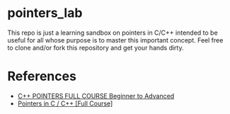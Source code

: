 # pointers_lab

This repo is just a learning sandbox on pointers in C/C++ intended to be useful for all whose purpose is to master this important concept. Feel free to clone and/or fork this repository and get your hands dirty.

# References

+ [C++ POINTERS FULL COURSE Beginner to Advanced](https://www.youtube.com/watch?v=kiUGf_Z08RQ)
+ [Pointers in C / C++ [Full Course]](https://www.youtube.com/watch?v=zuegQmMdy8M&t=4712s)
